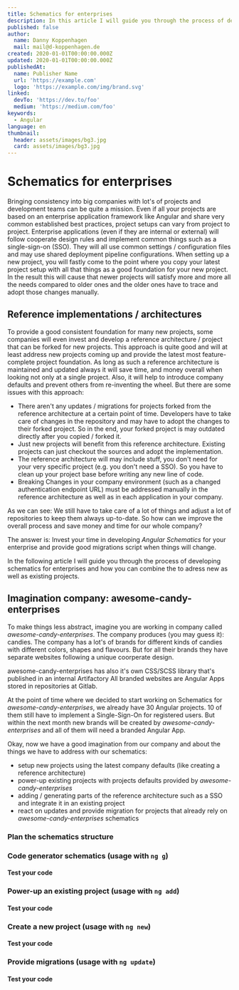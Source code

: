 ```yaml
---
title: Schematics for enterprises
description: In this article I will guide you through the process of developing schematics for enterprises and how you can combine the to adress new as well as existing projects and power them up
published: false
author:
  name: Danny Koppenhagen
  mail: mail@d-koppenhagen.de
created: 2020-01-01T00:00:00.000Z
updated: 2020-01-01T00:00:00.000Z
publishedAt:
  name: Publisher Name
  url: 'https://example.com'
  logo: 'https://example.com/img/brand.svg'
linked:
  devTo: 'https://dev.to/foo'
  medium: 'https://medium.com/foo'
keywords:
  - Angular
language: en
thumbnail:
  header: assets/images/bg3.jpg
  card: assets/images/bg3.jpg
---
```


# Schematics for enterprises

Bringing consistency into big companies with lot's of projects and development teams can be quite a mission.
Even if all your projects are based on an enterprise application framework like Angular and share very common established best practices, project setups can vary from project to project.
Enterprise applications (even if they are internal or external) will follow cooperate design rules and implement common things such as a single-sign-on (SSO).
They will all use common settings / configuration files and may use shared deployment pipeline configurations.
When setting up a new project, you will fastly come to the point where you copy your latest project setup with all that things as a good foundation for your new project.
In the result this will cause that newer projects will satisfy more and more all the needs compared to older ones and the older ones have to trace and adopt those changes manually.

## Reference implementations / architectures

To provide a good consistent foundation for many new projects, some companies will even invest and develop a reference architecture / project that can be forked for new projects.
This approach is quite good and will at least address new projects coming up and provide the latest most feature-complete project foundation.
As long as such a reference architecture is maintained and updated always it will save time, and money overall when looking not only at a single project.
Also, it will help to introduce company defaults and prevent others from re-inventing the wheel.
But there are some issues with this approach:

- There aren't any updates / migrations for projects forked from the reference architecture at a certain point of time.
  Developers have to take care of changes in the repository and may have to adopt the changes to their forked project.
  So in the end, your forked project is may outdated directly after you copied / forked it.
- Just new projects will benefit from this reference architecture.
  Existing projects can just checkout the sources and adopt the implementation.
- The reference architecture will may include stuff, you don't need for your very specific project (e.g. you don't need a SSO).
  So you have to clean up your project base before writing any new line of code.
- Breaking Changes in your company environment (such as a changed authentication endpoint URL) must be addressed manually in the reference architecture as well as in each application in your company.

As we can see: We still have to take care of a lot of things and adjust a lot of repositories to keep them always up-to-date.
So how can we improve the overall process and save money and time for our whole company?

The answer is: Invest your time in developing _Angular Schematics_ for your enterprise and provide good migrations script when things will change.

In the following article I will guide you through the process of developing schematics for enterprises and how you can combine the to adress new as well as existing projects.

## Imagination company: awesome-candy-enterprises

To make things less abstract, imagine you are working in company called _awesome-candy-enterprises_.
The company produces (you may guess it): candies.
The company has a lot's of brands for different kinds of candies with different colors, shapes and flavours.
But for all their brands they have separate websites following a unique coorperate design.

awesome-candy-enterprises has also it's own CSS/SCSS library that's published in an internal Artifactory
All branded websites are Angular Apps stored in repositories at Gitlab.

At the point of time where we decided to start working on Schematics for _awesome-candy-enterprises_, we already have 30 Angular projects.
10 of them still have to implement a Single-Sign-On for registered users.
But within the next month new brands will be created by _awesome-candy-enterprises_ and all of them will need a branded Angular App.

Okay, now we have a good imagination from our company and about the things we have to address with our schematics:

- setup new projects using the latest company defaults (like creating a reference architecture)
- power-up existing projects with projects defaults provided by _awesome-candy-enterprises_
- adding / generating parts of the reference architecture such as a SSO and integrate it in an existing project
- react on updates and provide migration for projects that already rely on _awesome-candy-enterprises_ schematics

### Plan the schematics structure

<!-- TODO: add graphic with dependencies -->

### Code generator schematics (usage with `ng g`)

#### Test your code

### Power-up an existing project (usage with `ng add`)

#### Test your code

### Create a new project (usage with `ng new`)

#### Test your code

### Provide migrations (usage with `ng update`)

#### Test your code


